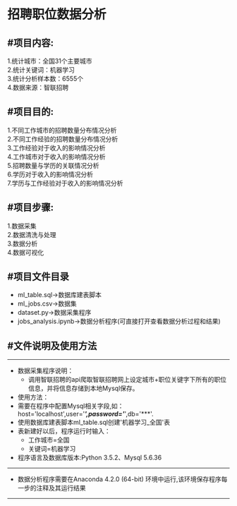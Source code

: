 招聘职位数据分析
=======================
#项目内容:
---
1.统计城市：全国31个主要城市  
2.统计关键词：机器学习  
3.统计分析样本数：6555个  
4.数据来源：智联招聘  

#项目目的:
---
1.不同工作城市的招聘数量分布情况分析  
2.不同工作经验的招聘数量分布情况分析  
3.工作经验对于收入的影响情况分析  
4.工作城市对于收入的影响情况分析  
5.招聘数量与学历的关联情况分析  
6.学历对于收入的影响情况分析  
7.学历与工作经验对于收入的影响情况分析

#项目步骤:
---
1.数据采集  
2.数据清洗与处理  
3.数据分析  
4.数据可视化

#项目文件目录
---
* ml_table.sql->数据库建表脚本  
* ml_jobs.csv->数据集  
* dataset.py->数据采集程序  
* jobs_analysis.ipynb->数据分析程序(可直接打开查看数据分析过程和结果)  

#文件说明及使用方法
---
-------------------
* 数据采集程序说明：  
	* 调用智联招聘的api爬取智联招聘网上设定城市+职位关键字下所有的职位信息，并将信息存储到本地Mysql保存。  
* 使用方法：  
* 需要在程序中配置Mysql相关字段,如：host='localhost',user='***',password='***',db='***'.
* 使用数据库建表脚本ml_table.sql创建'机器学习_全国'表
* 表新建好以后，程序运行时输入：  
	* 工作城市=全国  
	* 关键词=机器学习  
* 程序语言及数据库版本:Python 3.5.2、Mysql 5.6.36  

--------------------
* 数据分析程序需要在Anaconda 4.2.0 (64-bit)	环境中运行,该环境保存程序每一步的注释及其运行结果  

--------------------
